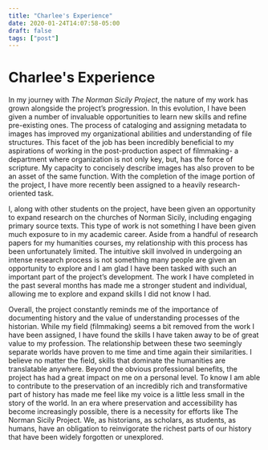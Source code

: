 ```yaml
---
title: "Charlee's Experience"
date: 2020-01-24T14:07:58-05:00
draft: false
tags: ["post"]
---
```

# Charlee's Experience

In my journey with *The Norman Sicily Project*, the nature of my work has grown
alongside the project’s progression. In this evolution, I have been given a number of invaluable
opportunities to learn new skills and refine pre-existing ones. The process of cataloging and
assigning metadata to images has improved my organizational abilities and understanding of file
structures. This facet of the job has been incredibly beneficial to my aspirations of working in the
post-production aspect of filmmaking- a department where organization is not only key, but, has
the force of scripture. My capacity to concisely describe images has also proven to be an asset
of the same function. With the completion of the image portion of the project, I have more
recently been assigned to a heavily research-oriented task.


I, along with other students on the project, have been given an opportunity to expand
research on the churches of Norman Sicily, including engaging primary source texts. This type
of work is not something I have been given much exposure to in my academic career. Aside
from a handful of research papers for my humanities courses, my relationship with this process
has been unfortunately limited. The intuitive skill involved in undergoing an intense research
process is not something many people are given an opportunity to explore and I am glad I have
been tasked with such an important part of the project’s development. The work I have
completed in the past several months has made me a stronger student and individual, allowing
me to explore and expand skills I did not know I had.


Overall, the project constantly reminds me of the importance of documenting history and
the value of understanding processes of the historian. While my field (filmmaking) seems a bit
removed from the work I have been assigned, I have found the skills I have taken away to be of
great value to my profession. The relationship between these two seemingly separate worlds
have proven to me time and time again their similarities. I believe no matter the field, skills that
dominate the humanities are translatable anywhere. Beyond the obvious professional benefits,
the project has had a great impact on me on a personal level. To know I am able to contribute to
the preservation of an incredibly rich and transformative part of history has made me feel like
my voice is a little less small in the story of the world. In an era where preservation and
accessibility has become increasingly possible, there is a necessity for efforts like The Norman
Sicily Project. We, as historians, as scholars, as students, as humans, have an obligation to
reinvigorate the richest parts of our history that have been widely forgotten or unexplored.
